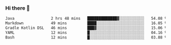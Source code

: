 ### Hi there 👋

<!--START_SECTION:waka-->

```txt
Java                2 hrs 48 mins   █████████████▓░░░░░░░░░░░   54.08 %
Markdown            49 mins         ████░░░░░░░░░░░░░░░░░░░░░   16.05 %
Gradle Kotlin DSL   46 mins         ███▓░░░░░░░░░░░░░░░░░░░░░   15.06 %
YAML                12 mins         █░░░░░░░░░░░░░░░░░░░░░░░░   04.16 %
Bash                12 mins         █░░░░░░░░░░░░░░░░░░░░░░░░   03.88 %
```

<!--END_SECTION:waka-->


<!--
**AnkelMauCastillo/AnkelMauCastillo** is a ✨ _special_ ✨ repository because its `README.md` (this file) appears on your GitHub profile.

Here are some ideas to get you started:

- 🔭 I’m currently working on ...
- 🌱 I’m currently learning ...
- 👯 I’m looking to collaborate on ...
- 🤔 I’m looking for help with ...
- 💬 Ask me about ...
- 📫 How to reach me: ...
- 😄 Pronouns: ...
- ⚡ Fun fact: ...
-->
